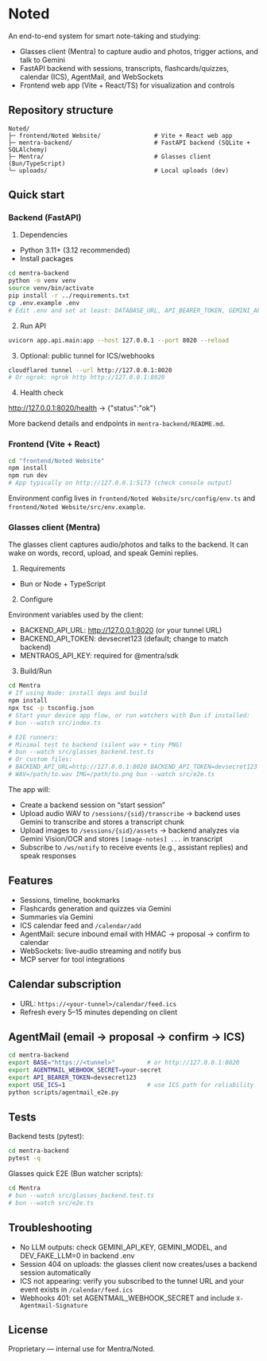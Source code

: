 # Noted

An end-to-end system for smart note-taking and studying:
- Glasses client (Mentra) to capture audio and photos, trigger actions, and talk to Gemini
- FastAPI backend with sessions, transcripts, flashcards/quizzes, calendar (ICS), AgentMail, and WebSockets
- Frontend web app (Vite + React/TS) for visualization and controls

## Repository structure

```
Noted/
├─ frontend/Noted Website/               # Vite + React web app
├─ mentra-backend/                       # FastAPI backend (SQLite + SQLAlchemy)
├─ Mentra/                               # Glasses client (Bun/TypeScript)
└─ uploads/                              # Local uploads (dev)
```

## Quick start

### Backend (FastAPI)

1) Dependencies
- Python 3.11+ (3.12 recommended)
- Install packages

```bash
cd mentra-backend
python -m venv venv
source venv/bin/activate
pip install -r ../requirements.txt
cp .env.example .env
# Edit .env and set at least: DATABASE_URL, API_BEARER_TOKEN, GEMINI_API_KEY (optional), AGENTMAIL_WEBHOOK_SECRET
```

2) Run API

```bash
uvicorn app.api.main:app --host 127.0.0.1 --port 8020 --reload
```

3) Optional: public tunnel for ICS/webhooks

```bash
cloudflared tunnel --url http://127.0.0.1:8020
# Or ngrok: ngrok http http://127.0.0.1:8020
```

4) Health check

http://127.0.0.1:8020/health → {"status":"ok"}

More backend details and endpoints in `mentra-backend/README.md`.

### Frontend (Vite + React)

```bash
cd "frontend/Noted Website"
npm install
npm run dev
# App typically on http://127.0.0.1:5173 (check console output)
```

Environment config lives in `frontend/Noted Website/src/config/env.ts` and `frontend/Noted Website/src/env.example`.

### Glasses client (Mentra)

The glasses client captures audio/photos and talks to the backend. It can wake on words, record, upload, and speak Gemini replies.

1) Requirements
- Bun or Node + TypeScript

2) Configure

Environment variables used by the client:
- BACKEND_API_URL: http://127.0.0.1:8020 (or your tunnel URL)
- BACKEND_API_TOKEN: devsecret123 (default; change to match backend)
- MENTRAOS_API_KEY: required for @mentra/sdk

3) Build/Run

```bash
cd Mentra
# If using Node: install deps and build
npm install
npx tsc -p tsconfig.json
# Start your device app flow, or run watchers with Bun if installed:
# bun --watch src/index.ts

# E2E runners:
# Minimal test to backend (silent wav + tiny PNG)
# bun --watch src/glasses_backend.test.ts
# Or custom files:
# BACKEND_API_URL=http://127.0.0.1:8020 BACKEND_API_TOKEN=devsecret123 \
# WAV=/path/to.wav IMG=/path/to.png bun --watch src/e2e.ts
```

The app will:
- Create a backend session on “start session”
- Upload audio WAV to `/sessions/{sid}/transcribe` → backend uses Gemini to transcribe and stores a transcript chunk
- Upload images to `/sessions/{sid}/assets` → backend analyzes via Gemini Vision/OCR and stores `[image-notes] ...` in transcript
- Subscribe to `/ws/notify` to receive events (e.g., assistant replies) and speak responses

## Features

- Sessions, timeline, bookmarks
- Flashcards generation and quizzes via Gemini
- Summaries via Gemini
- ICS calendar feed and `/calendar/add`
- AgentMail: secure inbound email with HMAC → proposal → confirm to calendar
- WebSockets: live-audio streaming and notify bus
- MCP server for tool integrations

## Calendar subscription

- URL: `https://<your-tunnel>/calendar/feed.ics`
- Refresh every 5–15 minutes depending on client

## AgentMail (email → proposal → confirm → ICS)

```bash
cd mentra-backend
export BASE="https://<tunnel>"         # or http://127.0.0.1:8020
export AGENTMAIL_WEBHOOK_SECRET=your-secret
export API_BEARER_TOKEN=devsecret123
export USE_ICS=1                       # use ICS path for reliability
python scripts/agentmail_e2e.py
```

## Tests

Backend tests (pytest):
```bash
cd mentra-backend
pytest -q
```

Glasses quick E2E (Bun watcher scripts):
```bash
cd Mentra
# bun --watch src/glasses_backend.test.ts
# bun --watch src/e2e.ts
```

## Troubleshooting

- No LLM outputs: check GEMINI_API_KEY, GEMINI_MODEL, and DEV_FAKE_LLM=0 in backend .env
- Session 404 on uploads: the glasses client now creates/uses a backend session automatically
- ICS not appearing: verify you subscribed to the tunnel URL and your event exists in `/calendar/feed.ics`
- Webhooks 401: set AGENTMAIL_WEBHOOK_SECRET and include `X-Agentmail-Signature`

## License

Proprietary — internal use for Mentra/Noted.
